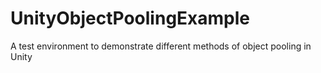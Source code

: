 # UnityObjectPoolingExample
 A test environment to demonstrate different methods of object pooling in Unity
